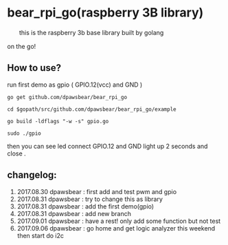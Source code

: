 # bear_rpi_go(raspberry 3B library)

　　this is the raspberry 3b  base library built by golang

on the go!


## How to use?

run first demo as gpio ( GPIO.12(vcc) and GND )

    go get github.com/dpawsbear/bear_rpi_go

    cd $gopath/src/github.com/dpawsbear/bear_rpi_go/example

    go build -ldflags "-w -s" gpio.go

    sudo ./gpio

then you can see led connect GPIO.12 and GND light up 2 seconds and close .




## changelog:

1. 2017.08.30 dpawsbear : first add and test pwm and gpio
2. 2017.08.31 dpawsbear : try to change this as library
3. 2017.08.31 dpawsbear : add the first demo(gpio)
4. 2017.08.31 dpawsbear : add new branch
5. 2017.09.01 dpawsbear : have a rest! only add some function but not test
6. 2017.09.06 dpawsbear : go home and get logic analyzer this weekend then start do i2c 
